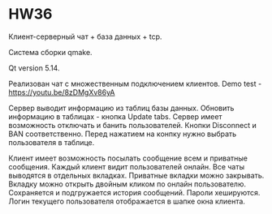 # HW36

Клиент-серверный чат + база данных + tcp.

Система сборки qmake.

Qt version 5.14.

Реализован чат с множественным подключением клиентов. Demo test - https://youtu.be/8zDMgXv86yA

Сервер выводит информацию из таблиц базы данных. Обновить информацию в таблицах - кнопка Update tabs.
Сервер имеет возможность отключать и банить пользователей. Кнопки Disconnect и BAN соответственно.
Перед нажатием на конпку нужно выбрать пользователя в таблице.

Клиент имеет возможность посылать сообщение всем и приватные сообщения.
Каждый клиент видит пользователей онлайн.
Все чаты выводятся в отдельных вкладках. Приватные вкладки можно закрывать.
Вкладку можно открыть двойным кликом по онлайн пользователю.
Сохраняется и подгружается история сообщений.
Пароли хешируются.
Логин текущего пользователя отображается в шапке окна клиента.


